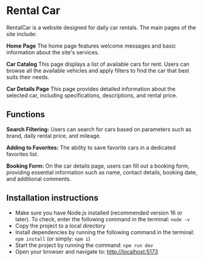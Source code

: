 # Rental Car

RentalCar is a website designed for daily car rentals. The main pages of the site include:

**Home Page**
The home page features welcome messages and basic information about the site's services.

**Car Catalog**
This page displays a list of available cars for rent. Users can browse all the available vehicles and apply filters to find the car that best suits their needs.

**Car Details Page**
This page provides detailed information about the selected car, including specifications, descriptions, and rental price.

## Functions

**Search Filtering:** Users can search for cars based on parameters such as brand, daily rental price, and mileage.

**Adding to Favorites:** The ability to save favorite cars in a dedicated favorites list.

**Booking Form:** On the car details page, users can fill out a booking form, providing essential information such as name, contact details, booking date, and additional comments.

## Installation instructions

- Make sure you have Node.js installed (recommended version 16 or later). To check, enter the following command in the terminal: `node -v`
- Copy the project to a local directory
- Install dependencies by running the following command in the terminal: `npm install` (or simply: `npm i`)
- Start the project by running the command: `npm run dev`
- Open your browser and navigate to: <http://localhost:5173>
